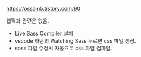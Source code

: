 https://ossam5.tistory.com/90

웹팩과 관련은 없음.

- Live Sass Compiler 설치
- vscode 하단의 Watching Sass 누르면 css 파일 생성.
- sass 파일 수정시 자동으로 css 파일 컴파일.
